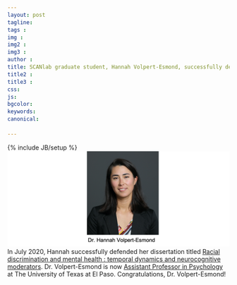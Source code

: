 ```yaml
---
layout: post
tagline: 
tags : 
img : 
img2 : 
img3 : 
author : 
title: SCANlab graduate student, Hannah Volpert-Esmond, successfully defended her PhD dissertation. She is now Assistant Professor at The University of Texas at El Paso.
title2 : 
title3 : 
css: 
js: 
bgcolor: 
keywords: 
canonical:

---
```

{% include JB/setup %}
![img](/assets/images/news/HVE2020.png)
In July 2020, Hannah successfully defended her dissertation titled [Racial discrimination and mental health : temporal dynamics and neurocognitive moderators](https://mospace.umsystem.edu/xmlui/handle/10355/86513). Dr. Volpert-Esmond is now [Assistant Professor in Psychology](https://www.utep.edu/liberalarts/psychology/people/hannah-volpert-esmond.html) at The University of Texas at El Paso. Congratulations, Dr. Volpert-Esmond!
